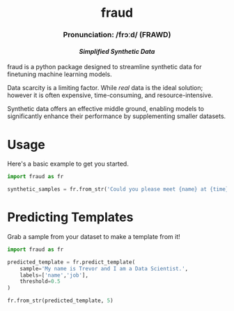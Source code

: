 <div align='center'>

# fraud
### Pronunciation: /frɔːd/ (FRAWD)

#### *Simplified Synthetic Data*

</div>

fraud is a python package designed to streamline synthetic data for finetuning machine learning models. 

Data scarcity is a limiting factor. While *real* data is the ideal solution; however it is often expensive, time-consuming, and resource-intensive. 

Synthetic data offers an effective middle ground, enabling models to significantly enhance their performance by supplementing smaller datasets.

# Usage

Here's a basic example to get you started.

```python
import fraud as fr

synthetic_samples = fr.from_str('Could you please meet {name} at {time}', 20)
```

# Predicting Templates

Grab a sample from your dataset to make a template from it!

```python
import fraud as fr

predicted_template = fr.predict_template(
    sample='My name is Trevor and I am a Data Scientist.',
    labels=['name','job'],
    threshold=0.5
)

fr.from_str(predicted_template, 5)
```
